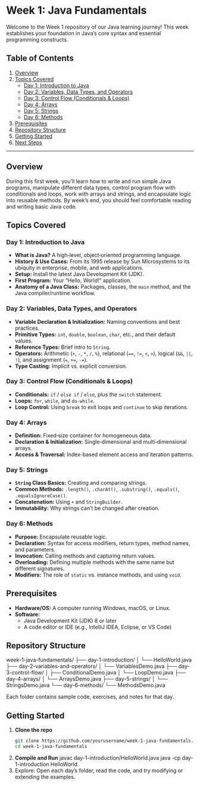 # Week 1: Java Fundamentals

Welcome to the Week 1 repository of our Java learning journey! This week establishes your foundation in Java’s core syntax and essential programming constructs.

## Table of Contents

1. [Overview](#overview)  
2. [Topics Covered](#topics-covered)  
   - [Day 1: Introduction to Java](#day-1-introduction-to-java)  
   - [Day 2: Variables, Data Types, and Operators](#day-2-variables-data-types-and-operators)  
   - [Day 3: Control Flow (Conditionals & Loops)](#day-3-control-flow-conditionals--loops)  
   - [Day 4: Arrays](#day-4-arrays)  
   - [Day 5: Strings](#day-5-strings)  
   - [Day 6: Methods](#day-6-methods)  
3. [Prerequisites](#prerequisites)  
4. [Repository Structure](#repository-structure)  
5. [Getting Started](#getting-started)  
6. [Next Steps](#next-steps)  

---

## Overview

During this first week, you’ll learn how to write and run simple Java programs, manipulate different data types, control program flow with conditionals and loops, work with arrays and strings, and encapsulate logic into reusable methods. By week’s end, you should feel comfortable reading and writing basic Java code.

## Topics Covered

### Day 1: Introduction to Java
- **What is Java?** A high‑level, object‑oriented programming language.  
- **History & Use Cases:** From its 1995 release by Sun Microsystems to its ubiquity in enterprise, mobile, and web applications.  
- **Setup:** Install the latest Java Development Kit (JDK).  
- **First Program:** Your “Hello, World!” application.  
- **Anatomy of a Java Class:** Packages, classes, the `main` method, and the Java compiler/runtime workflow.

### Day 2: Variables, Data Types, and Operators
- **Variable Declaration & Initialization:** Naming conventions and best practices.  
- **Primitive Types:** `int`, `double`, `boolean`, `char`, etc., and their default values.  
- **Reference Types:** Brief intro to `String`.  
- **Operators:** Arithmetic (`+`, `-`, `*`, `/`, `%`), relational (`==`, `!=`, `<`, `>`), logical (`&&`, `||`, `!`), and assignment (`=`, `+=`, `-=`).  
- **Type Casting:** Implicit vs. explicit conversion.

### Day 3: Control Flow (Conditionals & Loops)
- **Conditionals:** `if` / `else if` / `else`, plus the `switch` statement.  
- **Loops:** `for`, `while`, and `do‑while`.  
- **Loop Control:** Using `break` to exit loops and `continue` to skip iterations.

### Day 4: Arrays
- **Definition:** Fixed‑size container for homogeneous data.  
- **Declaration & Initialization:** Single‑dimensional and multi‑dimensional arrays.  
- **Access & Traversal:** Index-based element access and iteration patterns.

### Day 5: Strings
- **`String` Class Basics:** Creating and comparing strings.  
- **Common Methods:** `.length()`, `.charAt()`, `.substring()`, `.equals()`, `.equalsIgnoreCase()`.  
- **Concatenation:** Using `+` and `StringBuilder`.  
- **Immutability:** Why strings can’t be changed after creation.

### Day 6: Methods
- **Purpose:** Encapsulate reusable logic.  
- **Declaration:** Syntax for access modifiers, return types, method names, and parameters.  
- **Invocation:** Calling methods and capturing return values.  
- **Overloading:** Defining multiple methods with the same name but different signatures.  
- **Modifiers:** The role of `static` vs. instance methods, and using `void`.

## Prerequisites

- **Hardware/OS:** A computer running Windows, macOS, or Linux.  
- **Software:**  
  - Java Development Kit (JDK) 8 or later  
  - A code editor or IDE (e.g., IntelliJ IDEA, Eclipse, or VS Code)

## Repository Structure
week-1-java-fundamentals/
├── day-1-introduction/
│ └── HelloWorld.java
├── day-2-variables-and-operators/
│ └── VariablesDemo.java
├── day-3-control-flow/
│ ├── ConditionalDemo.java
│ └── LoopDemo.java
├── day-4-arrays/
│ └── ArraysDemo.java
├── day-5-strings/
│ └── StringsDemo.java
└── day-6-methods/
└── MethodsDemo.java

Each folder contains sample code, exercises, and notes for that day.

## Getting Started

1. **Clone the repo**  
   ```bash
   git clone https://github.com/yourusername/week-1-java-fundamentals.git
   cd week-1-java-fundamentals
2. **Compile and Run**
   javac day-1-introduction/HelloWorld.java
   java -cp day-1-introduction HelloWorld
3. Explore: Open each day’s folder, read the code, and try modifying or extending the examples.
